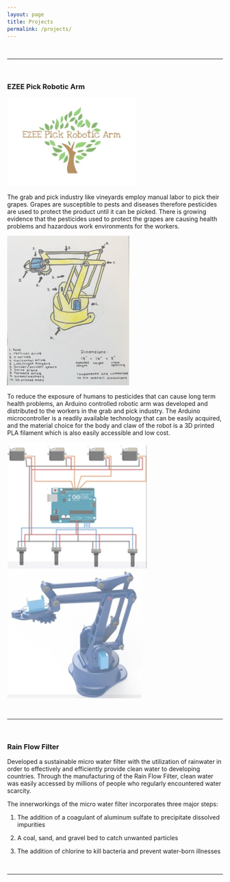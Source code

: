 ```yaml
---
layout: page
title: Projects
permalink: /projects/
---
```



<br>
<hr/>
<br>

### EZEE Pick Robotic Arm 

![EZEE](/images/EZPRA.jpg)

The grab and pick industry like vineyards employ manual labor to pick their grapes. Grapes are susceptible to pests and diseases therefore pesticides are used to protect the product until it can be picked. There is growing evidence that the pesticides used to protect the grapes are causing health problems and hazardous work environments for the workers. 

 
![EZEE2](/images/EZPRA_VPL_2.jpg)

To reduce the exposure of humans to pesticides that can cause long term health problems, an Arduino controlled robotic arm was developed and distributed to the workers in the grab and pick industry. The Arduino microcontroller is a readily available technology that can be easily acquired, and the material choice for the body and claw of the robot is a 3D printed PLA filament which is also easily accessible and low cost. 

![EZEE1](/images/EZPRA_VPL_1.jpg)![EZEE3](/images/EZPRA_VPL_3.jpg)

<br>
<hr/>
<br>

### Rain Flow Filter 

Developed a sustainable micro water filter with the utilization of rainwater in order to effectively and efficiently provide clean water to developing countries. Through the manufacturing of the Rain Flow Filter, clean water was easily accessed by millions of people who regularly encountered water scarcity.  

 

The innerworkings of the micro water filter incorporates three major steps: 

  1. The addition of a coagulant of aluminum sulfate to precipitate dissolved impurities 

  2. A coal, sand, and gravel bed to catch unwanted particles 

  3. The addition of chlorine to kill bacteria and prevent water-born illnesses 

<br>
<hr/>
<br>
